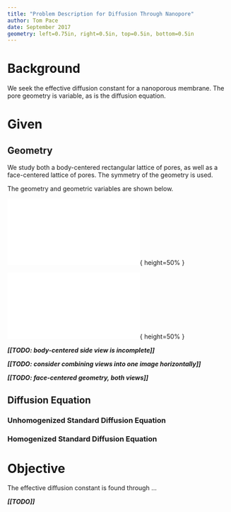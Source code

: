 ```yaml
---
title: "Problem Description for Diffusion Through Nanopore"
author: Tom Pace
date: September 2017
geometry: left=0.75in, right=0.5in, top=0.5in, bottom=0.5in
---
```

<!---
This markdown file is intended to be converted to pdf through pandoc with
pandoc --number-sections -o description.pdf description.md
-->

# Background

We seek the effective diffusion constant for a nanoporous membrane.
The pore geometry is variable, as is the diffusion equation.

# Given

## Geometry
We study both a body-centered rectangular lattice of pores,
as well as a face-centered lattice of pores.
The symmetry of the geometry is used.

The geometry and geometric variables are shown below.

![Top view of body-centered geometry](./fig_pdf/body-top.pdf){ height=50% }

![Side view of body-centered geometry](./fig_pdf/body-side.pdf){ height=50% }

_**[[TODO: body-centered side view is incomplete]]**_

_**[[TODO: consider combining views into one image horizontally]]**_

_**[[TODO: face-centered geometry, both views]]**_

## Diffusion Equation

### Unhomogenized Standard Diffusion Equation

### Homogenized Standard Diffusion Equation

# Objective

The effective diffusion constant is found through ...

_**[[TODO]]**_
